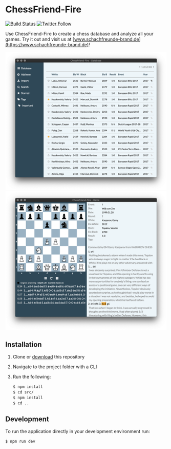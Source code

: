 # ChessFriend-Fire
[![Build Status](https://travis-ci.org/SFBrand1981/ChessFriend-Fire.svg?branch=master)](https://travis-ci.org/SFBrand1981/ChessFriend-Fire)
[![Twitter Follow](https://img.shields.io/twitter/follow/SFBrand81.svg?style=social)](https://twitter.com/SFBrand81)


Use ChessFriend-Fire to create a chess database and analyze all your games.
Try it out and visit us at [www.schachfreunde-brand.de](https://www.schachfreunde-brand.de)!


<div style="text-align: center;">
     <img src="https://github.com/SFBrand1981/ChessFriend-Fire/blob/master/docs/ChessFriend-Fire_DB.png">
     <img src="https://github.com/SFBrand1981/ChessFriend-Fire/blob/master/docs/ChessFriend-Fire_game.png">
</div>


## Installation

1. Clone or [download][download] this repository
2. Navigate to the project folder with a CLI
3. Run the following:

   ```bash
   $ npm install
   $ cd src/
   $ npm install
   $ cd ..
   ```

## Development

To run the application directly in your development environment run:

```bash
$ npm run dev
```


[screenshot1]: https://github.com/SFBrand1981/ChessFriend-Fire/blob/master/docs/ChessFriend-Fire_DB.png
[screenshot2]: https://github.com/SFBrand1981/ChessFriend-Fire/blob/master/docs/ChessFriend-Fire_game.png
[download]: https://github.com/SFBrand1981/ChessFriend-Fire/releases

